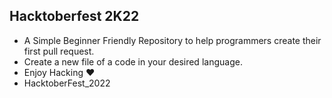 ## Hacktoberfest 2K22
- A Simple Beginner Friendly Repository to help programmers create their first pull request.
- Create a new file of a code in your desired language.
- Enjoy Hacking ♥
- HacktoberFest_2022
